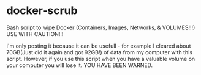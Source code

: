 # docker-scrub
Bash script to wipe Docker (Containers, Images, Networks, &amp; VOLUMES!!!) USE WITH CAUTION!!!

I'm only posting it because it can be usefull - for example I cleared about 70GB(Just did it again and got 92GB!) of data from my computer with this script. However, if you use this script when you have a valuable volume on your computer you will lose it. YOU HAVE BEEN WARNED.
